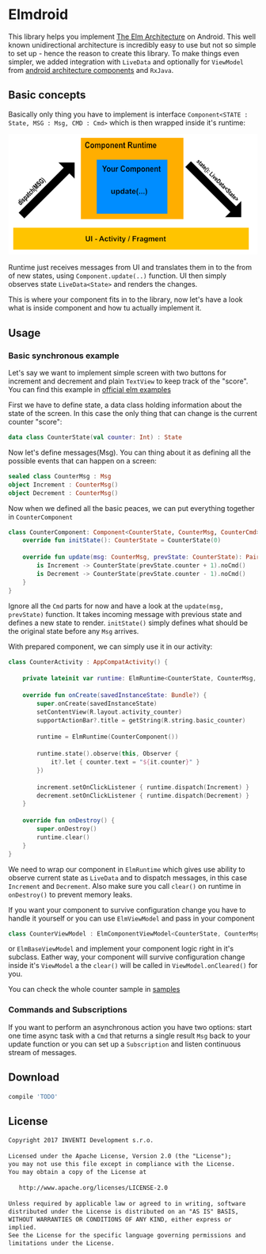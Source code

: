 # Elmdroid

This library helps you implement [The Elm Architecture][tea] on Android. This well known unidirectional architecture
is incredibly easy to use but not so simple to set up - hence the reason to create this library. To make
things even simpler, we added integration with `LiveData` and optionally for `ViewModel`
from [android architecture components][arch] and `RxJava`.

## Basic concepts
Basically only thing you have to implement is interface `Component<STATE : State, MSG : Msg, CMD : Cmd>` which
is then wrapped inside it's runtime:

![Runtime vs UI](readme-assets/runtime-vs-ui.png)

Runtime just receives messages from UI and translates them in to the from of new states,
using `Component.update(..)` function.
UI then simply observes state `LiveData<State>` and renders the changes.

This is where your component fits in to the library, now let's have a look what is inside component
and how tu actually implement it.

## Usage

### Basic synchronous example

Let's say we want to implement simple screen with two buttons for increment and decrement and plain `TextView`
to keep track of the "score". You can find this example in [official elm examples][elm-simple-example]

First we have to define state, a data class holding information about the state of the screen. In this case
the only thing that can change is the current counter "score":

```kotlin
data class CounterState(val counter: Int) : State
```

Now let's define messages(Msg). You can thing about it as defining all the possible events that can
happen on a screen:

```kotlin
sealed class CounterMsg : Msg
object Increment : CounterMsg()
object Decrement : CounterMsg()
```

Now when we defined all the basic peaces, we can put everything together in `CounterComponent`

```kotlin
class CounterComponent: Component<CounterState, CounterMsg, CounterCmd> {
    override fun initState(): CounterState = CounterState(0)

    override fun update(msg: CounterMsg, prevState: CounterState): Pair<CounterState, CounterCmd?> = when(msg){
        is Increment -> CounterState(prevState.counter + 1).noCmd()
        is Decrement -> CounterState(prevState.counter - 1).noCmd()
    }
}
```

Ignore all the `Cmd` parts for now and have a look at the `update(msg, prevState)` function. It takes incoming
message with previous state and defines a new state to render. `initState()` simply defines what should be
the original state before any `Msg` arrives.

With prepared component, we can simply use it in our activity:

```kotlin
class CounterActivity : AppCompatActivity() {

    private lateinit var runtime: ElmRuntime<CounterState, CounterMsg, CounterCmd>

    override fun onCreate(savedInstanceState: Bundle?) {
        super.onCreate(savedInstanceState)
        setContentView(R.layout.activity_counter)
        supportActionBar?.title = getString(R.string.basic_counter)

        runtime = ElmRuntime(CounterComponent())

        runtime.state().observe(this, Observer {
            it?.let { counter.text = "${it.counter}" }
        })

        increment.setOnClickListener { runtime.dispatch(Increment) }
        decrement.setOnClickListener { runtime.dispatch(Decrement) }
    }

    override fun onDestroy() {
        super.onDestroy()
        runtime.clear()
    }
}
```

We need to wrap our component in `ElmRuntime` which gives use ability to observe current state as `LiveData`
and to dispatch messages, in this case `Increment` and `Decrement`. Also make sure you  call `clear()`
on runtime in `onDestroy()` to prevent memory leaks.

If you want your component to survive configuration change you have to handle it yourself or you can use
`ElmViewModel` and pass in your component

```groovy
class CounterViewModel : ElmComponentViewModel<CounterState, CounterMsg, CounterCmd>(CounterComponent())
```

or `ElmBaseViewModel` and implement your component logic right in it's subclass.
Eather way, your component will survive configuration change inside it's `ViewModel` a the `clear()`
will be called in `ViewModel.onCleared()` for you.

You can check the whole counter sample in [samples][counter-sample]

### Commands and Subscriptions

If you want to perform an asynchronous action you have two options: start one time async task
with a `Cmd` that returns a single result `Msg` back to your update function or you can set up
a `Subscription` and listen continuous stream of messages.

## Download

```groovy
compile 'TODO'
```

## License

    Copyright 2017 INVENTI Development s.r.o.

    Licensed under the Apache License, Version 2.0 (the "License");
    you may not use this file except in compliance with the License.
    You may obtain a copy of the License at

       http://www.apache.org/licenses/LICENSE-2.0

    Unless required by applicable law or agreed to in writing, software
    distributed under the License is distributed on an "AS IS" BASIS,
    WITHOUT WARRANTIES OR CONDITIONS OF ANY KIND, either express or implied.
    See the License for the specific language governing permissions and
    limitations under the License.





[tea]: https://guide.elm-lang.org/architecture/
[arch]: https://developer.android.com/topic/libraries/architecture/index.html
[elm-simple-example]: http://elm-lang.org/examples/buttons
[counter-sample]: https://github.com/InventiDevelopment/Elmdroid/tree/dev/sample/src/main/java/com/example/elmdroid/counter